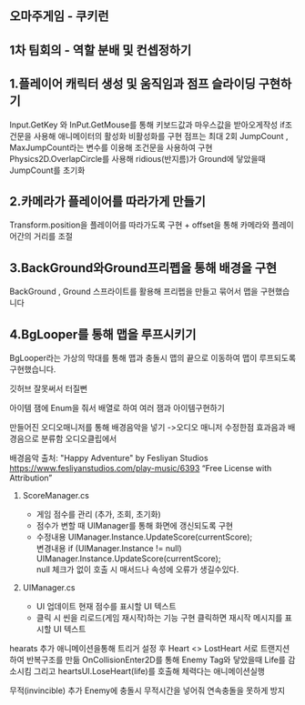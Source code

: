 오마주게임 - 쿠키런
-
1차 팀회의 - 역할 분배 및 컨셉정하기
-

1.플레이어 캐릭터 생성 및 움직임과 점프 슬라이딩 구현하기
-
Input.GetKey 와 InPut.GetMouse를 통해 키보드값과 마우스값을 받아오게작성
if조건문을 사용해 애니메이터의 활성화 비활성화를 구현
점프는 최대 2회 JumpCount , MaxJumpCount라는 변수를 이용해 조건문을 사용하여 구현
Physics2D.OverlapCircle를 사용해 ridious(반지름)가 Ground에 닿았을때 JumpCount를 초기화

2.카메라가 플레이어를 따라가게 만들기
-
Transform.position을 플레이어를 따라가도록 구현 + offset을 통해 카메라와 플레이어간의 거리를 조절

3.BackGround와Ground프리펩을 통해 배경을 구현
-
BackGround , Ground 스프라이트를 활용해 프리펩을 만들고 묶어서 맵을 구현했습니다

4.BgLooper를 통해 맵을 루프시키기
-
BgLooper라는 가상의 막대를 통해 맵과 충돌시 맵의 끝으로 이동하여 맵이 루프되도록 구현했습니다.

깃허브 잘못써서 터질뻔

아이템 잼에 Enum을 줘서 배열로 하여 여러 잼과 아이템구현하기

만들어진 오디오매니저를 통해 배경음악을 넣기
->오디오 매니저 수정한점 효과음과 배경음으로 분류함 오디오클립에서

 배경음악 출처:
"Happy Adventure" by Fesliyan Studios  
https://www.fesliyanstudios.com/play-music/6393
“Free License with Attribution”

1. ScoreManager.cs
   - 게임 점수를 관리 (추가, 조회, 초기화)
   - 점수가 변할 때 UIManager를 통해 화면에 갱신되도록 구현 
   *  수정내용 UIManager.Instance.UpdateScore(currentScore);  
      변경내용 if (UIManager.Instance != null)  UIManager.Instance.UpdateScore(currentScore);   
      null 체크가 없이 호출 시 매서드나 속성에 오류가 생길수있다.

2. UIManager.cs 
   - UI 업데이트 
   현재 점수를 표시할 UI 텍스트 
   - 클릭 시 씬을 리로드(게임 재시작)하는 기능 구현
   클릭하면 재시작 메시지를 표시할 UI 텍스트

hearats 추가
애니메이션을통해 트리거 설정 후 Heart <> LostHeart 서로 트랜지션하여 반복구조를 만듦
OnCollisionEnter2D를 통해 Enemy Tag와 닿았을때 Life를 감소시킴
그리고 heartsUI.LoseHeart(life)를 호출해 체력다는 애니메이션실행

무적(invincible) 추가
Enemy에 충돌시 무적시간을 넣어줘 연속충돌을 못하게 방지